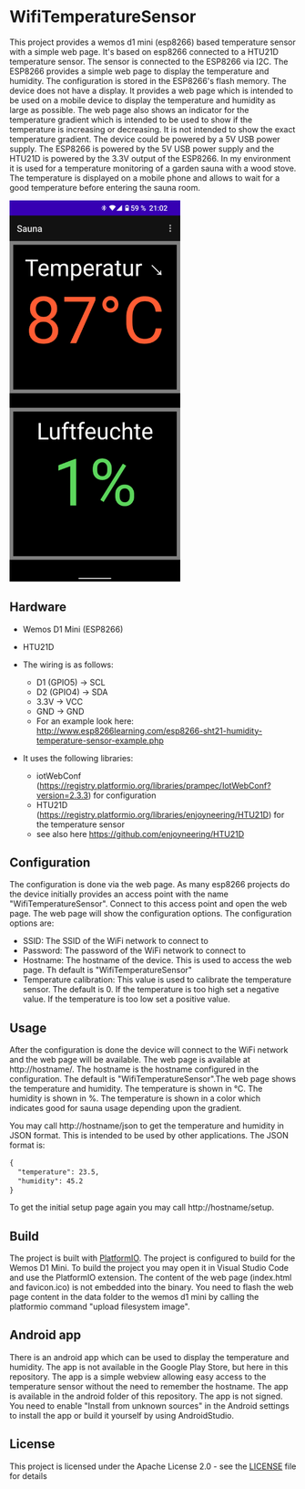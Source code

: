 # WifiTemperatureSensor
This project provides a wemos d1 mini (esp8266) based temperature sensor with a simple web page. 
It's based on esp8266 connected to a HTU21D temperature sensor. The sensor is connected to the ESP8266 via I2C. The ESP8266 provides a simple web page to display the temperature and humidity. The configuration is stored in the ESP8266's flash memory.
The device does not have a display. It provides a web page which is intended to be used on a mobile device to display the temperature and humidity as large as possible.
The web page also shows an indicator for the temperature gradient which is intended to be used to show if the temperature is increasing or decreasing. It is not intended to show the exact temperature gradient.
The device could be powered by a 5V USB power supply. The ESP8266 is powered by the 5V USB power supply and the HTU21D is powered by the 3.3V output of the ESP8266.
In my environment it is used for a temperature monitoring of a garden sauna with a wood stove. The temperature is displayed on a mobile phone and allows to wait for a good temperature before entering the sauna room.

<img src="https://github.com/fre4242/WifiTemperatureSensor/blob/main/WifiTemperatureSensorSample.png" width="300">

## Hardware
* Wemos D1 Mini (ESP8266)
* HTU21D
* The wiring is as follows:
    * D1 (GPIO5) -> SCL
    * D2 (GPIO4) -> SDA
    * 3.3V -> VCC
    * GND -> GND
    * For an example look here: http://www.esp8266learning.com/esp8266-sht21-humidity-temperature-sensor-example.php

* It uses the following libraries:
    * iotWebConf (https://registry.platformio.org/libraries/prampec/IotWebConf?version=2.3.3) for configuration
    * HTU21D (https://registry.platformio.org/libraries/enjoyneering/HTU21D) for the temperature sensor
    * see also here https://github.com/enjoyneering/HTU21D

## Configuration
The configuration is done via the web page. As many esp8266 projects do the device initially provides an access point with the name "WifiTemperatureSensor". Connect to this access point and open the web page. The web page will show the configuration options. The configuration options are:
* SSID: The SSID of the WiFi network to connect to
* Password: The password of the WiFi network to connect to
* Hostname: The hostname of the device. This is used to access the web page. Th default is "WifiTemperatureSensor"
* Temperature calibration: This value is used to calibrate the temperature sensor. The default is 0. If the temperature is too high set a negative value. If the temperature is too low set a positive value.


## Usage
After the configuration is done the device will connect to the WiFi network and the web page will be available. The web page is available at http://hostname/. The hostname is the hostname configured in the configuration. The default is "WifiTemperatureSensor".The web page shows the temperature and humidity. The temperature is shown in °C. The humidity is shown in %. 
The temperature is shown in a color which indicates good for sauna usage depending upon the gradient.  

You may call http://hostname/json to get the temperature and humidity in JSON format. This is intended to be used by other applications. The JSON format is:
```
{
  "temperature": 23.5,
  "humidity": 45.2
}
```
To get the initial setup page again you may call http://hostname/setup.

## Build
The project is built with [PlatformIO](https://platformio.org/). The project is configured to build for the Wemos D1 Mini. To build the project you may open it in Visual Studio Code and use the PlatformIO extension. 
The content of the web page (index.html and favicon.ico) is not embedded into the binary. You need to flash the web page content in the data folder to the wemos d1 mini by calling the platformio command "upload filesystem image". 

## Android app
There is an android app which can be used to display the temperature and humidity. The app is not available in the Google Play Store, but here in this repository.
The app is a simple webview allowing easy access to the temperature sensor without the need to remember the hostname. The app is available in the android folder of this repository. The app is not signed. You need to enable "Install from unknown sources" in the Android settings to install the app or build it yourself by using AndroidStudio.

## License
This project is licensed under the Apache License 2.0 - see the [LICENSE](LICENSE) file for details
